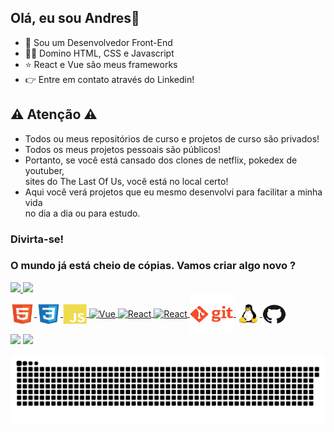 ## Olá, eu sou Andres👋

- 🔭 Sou um Desenvolvedor Front-End
- 🥷🏼 Domino HTML, CSS e Javascript
- ⭐ React e Vue são meus frameworks
- 👉 Entre em contato através do Linkedin! 

## ⚠️ Atenção ⚠️
- Todos ou meus repositórios de curso e projetos de curso são privados!
- Todos os meus projetos pessoais são públicos!
- Portanto, se você está cansado dos clones de netflix, pokedex de youtuber,</br>sites do The Last Of Us, você está no local certo!
- Aqui você verá projetos que eu mesmo desenvolvi para facilitar a minha vida</br> no dia a dia ou para estudo.</br> 
### Divirta-se!

### O mundo já está cheio de cópias. Vamos criar algo novo ?

 <div style="display: inline-block">
  <a href="https://github.com/dezoliveira">
  <img height="150px" src="https://github-readme-stats.vercel.app/api?username=dezoliveira&show_icons=true&theme=monokai&include_all_commits=true&count_private=true"/>
  <img height="150px" src="https://github-readme-stats.vercel.app/api/top-langs/?username=dezoliveira&layout=compact&langs_count=7&theme=monokai"/>
</div>
  
<div style="display: inline_block">
  <img align="center" alt="HTML" height="32" width="38" src="https://raw.githubusercontent.com/devicons/devicon/master/icons/html5/html5-original.svg">
  <img align="center" alt="CSS" height="32" width="38" src="https://raw.githubusercontent.com/devicons/devicon/master/icons/css3/css3-original.svg">
  <img align="center" alt="Javascript" height="32" width="38" src="https://raw.githubusercontent.com/devicons/devicon/master/icons/javascript/javascript-plain.svg">
  <img align="center" alt="Vue" height="32" width="38" src="https://cdn.jsdelivr.net/gh/devicons/devicon/icons/vuejs/vuejs-original-wordmark.svg" />
  <img align="center" alt="React" height="32" width="38" src="https://cdn.jsdelivr.net/gh/devicons/devicon/icons/react/react-original-wordmark.svg" />
  <img align="center" alt="React" height="32" width="38" src="https://cdn.jsdelivr.net/gh/devicons/devicon/icons/bootstrap/bootstrap-original-wordmark.svg" />
  <img align="center" alt="Git" height="64" width="70" src="https://github.com/devicons/devicon/blob/master/icons/git/git-plain-wordmark.svg">
  <img align="center" alt="Linux" height="32" width="38" src="https://github.com/devicons/devicon/blob/master/icons/linux/linux-original.svg">
  <img align="center" alt="Github" height="32" width="38" src="https://github.com/devicons/devicon/blob/master/icons/github/github-original.svg">
</div>
  
<div>
  <a href = "mailto:andresoliveira@protonmail.com"><img src="https://img.shields.io/badge/ProtonMail-8B89CC?style=for-the-badge&logo=protonmail&logoColor=white" target="_blank"></a>
  <a href="https://linkedin.com/in/andrés-oliveira-838190177/" target="_blank"><img src="https://img.shields.io/badge/-LinkedIn-%230077B5?style=for-the-badge&logo=linkedin&logoColor=white" target="_blank"></a> 
</div>
  
  ![Snake animation](https://github.com/dezoliveira/dezoliveira/blob/output/github-contribution-grid-snake.svg)
